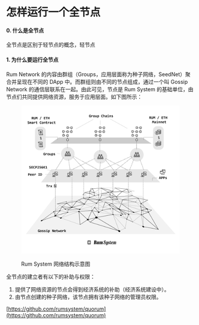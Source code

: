 # 怎样运行一个全节点

#### 0. 什么是全节点

全节点是区别于轻节点的概念，轻节点

#### 1. 为什么要运行全节点

Rum Network 的内容由群组（Groups，应用层面称为种子网络，SeedNet）聚合并呈现在不同的 DApp 中。而群组则由不同的节点组成，通过一个叫 Gossip Network 的通信层联系在一起。由此可见，节点是 Rum System 的基础单位，由节点们共同提供网络资源，服务于应用层面。如下图所示：

<figure><img src=".gitbook/assets/image.png" alt=""><figcaption><p>Rum System 网络结构示意图</p></figcaption></figure>

全节点的建立者有以下的补助与权限：

1. 提供了网络资源的节点会得到经济系统的补助（经济系统建设中）。
2. 由节点创建的种子网络，该节点拥有该种子网络的管理员权限。



[https://github.com/rumsystem/quorum](https://github.com/rumsystem/quorum)
